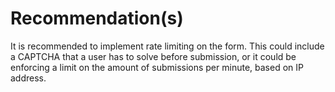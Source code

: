# Recommendation(s)

It is recommended to implement rate limiting on the form. This could include a CAPTCHA that a user has to solve before submission, or it could be enforcing a limit on the amount of submissions per minute, based on IP address.
